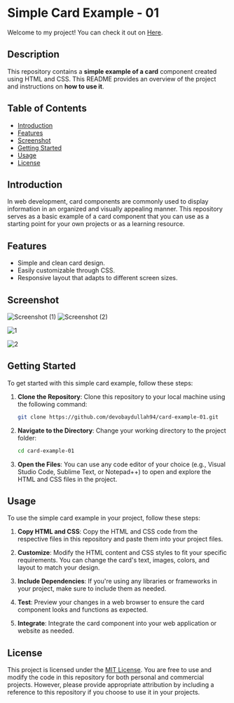 # Simple Card Example - 01

Welcome to my project! You can check it out on [Here](https://card-example-01.vercel.app).

## Description

This repository contains a __simple example of a card__ component created using HTML and CSS. This README provides an overview of the project and instructions on **how to use it**.

## Table of Contents

- [Introduction](#introduction)
- [Features](#features)
- [Screenshot](#screenshot)
- [Getting Started](#getting-started)
- [Usage](#usage)
- [License](#license)

## Introduction

In web development, card components are commonly used to display information in an organized and visually appealing manner. This repository serves as a basic example of a card component that you can use as a starting point for your own projects or as a learning resource.

## Features

- Simple and clean card design.
- Easily customizable through CSS.
- Responsive layout that adapts to different screen sizes.

## Screenshot
![Screenshot (1)](https://github.com/devobaydullah94/card-example-01/assets/142870705/beb15fbf-a899-47d9-bed5-3a762da7efa8)
![Screenshot (2)](https://github.com/devobaydullah94/card-example-01/assets/142870705/9241fe5b-2487-46ed-958d-7daf0bb223ac)

![1](https://github.com/devobaydullah94/card-example-01/assets/142870705/a4a129a2-8522-44d6-9934-84b3e4cf4324)

![2](https://github.com/devobaydullah94/card-example-01/assets/142870705/00cb95e8-2361-4cc8-b518-aa5f6d113b5e)


## Getting Started

To get started with this simple card example, follow these steps:

1. **Clone the Repository**: Clone this repository to your local machine using the following command:

   ```bash
   git clone https://github.com/devobaydullah94/card-example-01.git
   ```

2. **Navigate to the Directory**: Change your working directory to the project folder:

   ```bash
   cd card-example-01
   ```

3. **Open the Files**: You can use any code editor of your choice (e.g., Visual Studio Code, Sublime Text, or Notepad++) to open and explore the HTML and CSS files in the project.

## Usage

To use the simple card example in your project, follow these steps:

1. **Copy HTML and CSS**: Copy the HTML and CSS code from the respective files in this repository and paste them into your project files.

2. **Customize**: Modify the HTML content and CSS styles to fit your specific requirements. You can change the card's text, images, colors, and layout to match your design.

3. **Include Dependencies**: If you're using any libraries or frameworks in your project, make sure to include them as needed.

4. **Test**: Preview your changes in a web browser to ensure the card component looks and functions as expected.

5. **Integrate**: Integrate the card component into your web application or website as needed.

## License

This project is licensed under the [MIT License](LICENSE). You are free to use and modify the code in this repository for both personal and commercial projects. However, please provide appropriate attribution by including a reference to this repository if you choose to use it in your projects.

